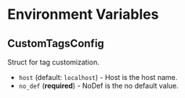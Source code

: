 # Environment Variables

## CustomTagsConfig

Struct for tag customization.

 - `host` (default: `localhost`) - Host is the host name.
 - `no_def` (**required**) - NoDef is the no default value.

